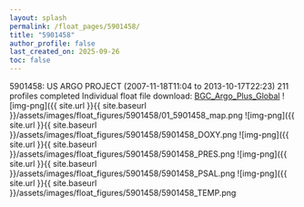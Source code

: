 ```yaml
---
layout: splash
permalink: /float_pages/5901458/
title: "5901458"
author_profile: false
last_created_on: 2025-09-26
toc: false
---
```

 
5901458: US ARGO PROJECT (2007-11-18T11:04 to 2013-10-17T22:23)
211 profiles completed
Individual float file download: [BGC_Argo_Plus_Global](https://ftp.soest.hawaii.edu/bgc_argo_plus/Individual_Floats/outliers_removed/5901458_Sprof_processed.nc)
![img-png]({{ site.url }}{{ site.baseurl }}/assets/images/float_figures/5901458/01_5901458_map.png
![img-png]({{ site.url }}{{ site.baseurl }}/assets/images/float_figures/5901458/5901458_DOXY.png
![img-png]({{ site.url }}{{ site.baseurl }}/assets/images/float_figures/5901458/5901458_PRES.png
![img-png]({{ site.url }}{{ site.baseurl }}/assets/images/float_figures/5901458/5901458_PSAL.png
![img-png]({{ site.url }}{{ site.baseurl }}/assets/images/float_figures/5901458/5901458_TEMP.png
